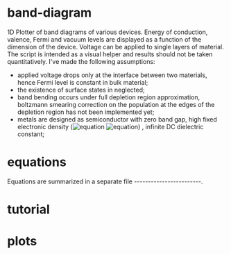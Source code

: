 # band-diagram

1D Plotter of band diagrams of various devices. Energy of conduction, valence, Fermi and vacuum levels are displayed as a function of the dimension of the device.
Voltage can be applied to single layers of material. The script is intended as a visual helper and results should not be taken quantitatively. I've made the following assumptions:
- applied voltage drops only at the interface between two materials, hence Fermi level is constant in bulk material;
- the existence of surface states in neglected;
- band bending occurs under full depletion region approximation, boltzmann smearing correction on the population at the edges of the depletion region
has not been implemented yet;
- metals are designed as semiconductor with zero band gap, high fixed electronic density (![equation](https://latex.codecogs.com/svg.image?\inline&space;10^{23}) ![equation](https://latex.codecogs.com/svg.image?\inline&space;\text{cm}^{-3}))
, infinite DC dielectric constant;

# equations

Equations are summarized in a separate file ------------------------. 

# tutorial


# plots


